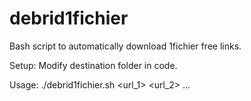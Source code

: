 # debrid1fichier
Bash script to automatically download 1fichier free links.


Setup:
Modify destination folder in code.


Usage:
./debrid1fichier.sh <url_1> <url_2> ...
